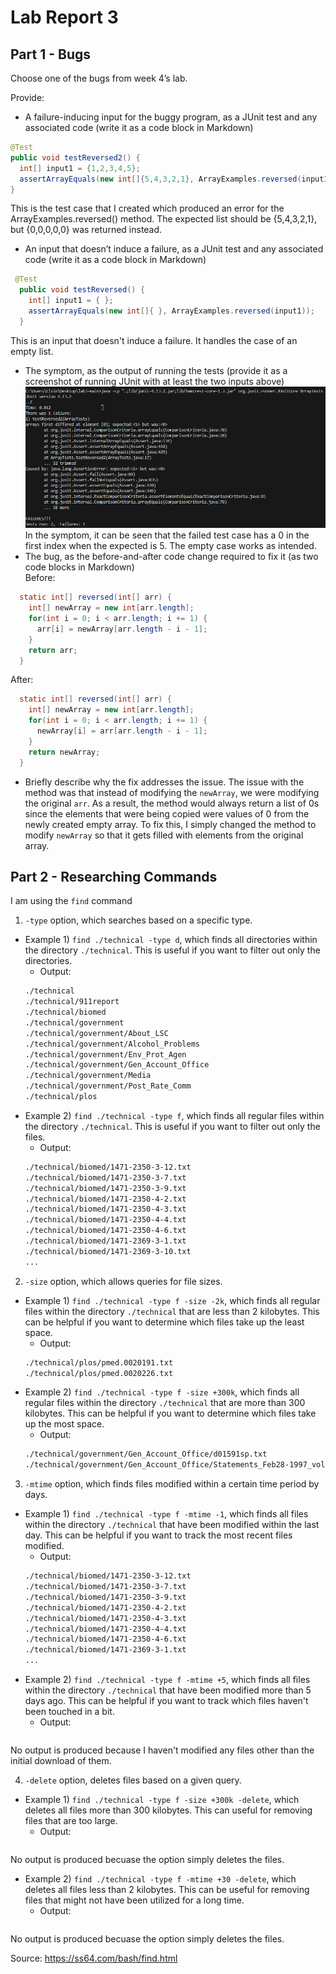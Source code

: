 # Lab Report 3

## Part 1 - Bugs
Choose one of the bugs from week 4’s lab.

Provide:
- A failure-inducing input for the buggy program, as a JUnit test and any associated code (write it as a code block in Markdown)
```java
@Test
public void testReversed2() {
  int[] input1 = {1,2,3,4,5};
  assertArrayEquals(new int[]{5,4,3,2,1}, ArrayExamples.reversed(input1));
}
```
This is the test case that I created which produced an error for the ArrayExamples.reversed() method. The expected list should be {5,4,3,2,1}, but {0,0,0,0,0} was returned instead. 

- An input that doesn’t induce a failure, as a JUnit test and any associated code (write it as a code block in Markdown)
```java
 @Test
  public void testReversed() {
    int[] input1 = { };
    assertArrayEquals(new int[]{ }, ArrayExamples.reversed(input1));
  }
```
This is an input that doesn't induce a failure. It handles the case of an empty list. 
- The symptom, as the output of running the tests (provide it as a screenshot of running JUnit with at least the two inputs above)  
![Image](lab3_failures.png)  
In the symptom, it can be seen that the failed test case has a 0 in the first index when the expected is 5. The empty case works as intended.
- The bug, as the before-and-after code change required to fix it (as two code blocks in Markdown)  
Before:
```java
  static int[] reversed(int[] arr) {
    int[] newArray = new int[arr.length];
    for(int i = 0; i < arr.length; i += 1) {
      arr[i] = newArray[arr.length - i - 1];
    }
    return arr;
  }
```
After:
```java
  static int[] reversed(int[] arr) {
    int[] newArray = new int[arr.length];
    for(int i = 0; i < arr.length; i += 1) {
      newArray[i] = arr[arr.length - i - 1];
    }
    return newArray;
  }
```
- Briefly describe why the fix addresses the issue.
The issue with the method was that instead of modifying the `newArray`, we were modifying the original `arr`. As a result, the method would always return a list of 0s since the elements that were being copied were values of 0 from the newly created empty array. To fix this, I simply changed the method to modify `newArray` so that it gets filled with elements from the original array. 

## Part 2 - Researching Commands
I am using the `find` command
1. `-type` option, which searches based on a specific type. 
  - Example 1) `find ./technical -type d`, which finds all directories within the directory `./technical`. This is useful if you want to filter out only the directories. 
    - Output:
    ```bash
    ./technical
    ./technical/911report
    ./technical/biomed
    ./technical/government
    ./technical/government/About_LSC
    ./technical/government/Alcohol_Problems
    ./technical/government/Env_Prot_Agen
    ./technical/government/Gen_Account_Office
    ./technical/government/Media
    ./technical/government/Post_Rate_Comm
    ./technical/plos
    ```
  - Example 2) `find ./technical -type f`, which finds all regular files within the directory `./technical`. This is useful if you want to filter out only the files. 
    - Output:
    ```bash
    ./technical/biomed/1471-2350-3-12.txt
    ./technical/biomed/1471-2350-3-7.txt
    ./technical/biomed/1471-2350-3-9.txt
    ./technical/biomed/1471-2350-4-2.txt
    ./technical/biomed/1471-2350-4-3.txt
    ./technical/biomed/1471-2350-4-4.txt
    ./technical/biomed/1471-2350-4-6.txt
    ./technical/biomed/1471-2369-3-1.txt
    ./technical/biomed/1471-2369-3-10.txt
    ...
    ```

2. `-size` option, which allows queries for file sizes. 
  - Example 1) `find ./technical -type f -size -2k`, which finds all regular files within the directory `./technical` that are less than 2 kilobytes. This can be helpful if you want to determine which files take up the least space.
    - Output:
    ```bash
    ./technical/plos/pmed.0020191.txt
    ./technical/plos/pmed.0020226.txt
    ```
  - Example 2) `find ./technical -type f -size +300k`, which finds all regular files within the directory `./technical` that are more than 300 kilobytes. This can be helpful if you want to determine which files take up the most space.
    - Output:
    ```bash
    ./technical/government/Gen_Account_Office/d01591sp.txt
    ./technical/government/Gen_Account_Office/Statements_Feb28-1997_volume.txt
    ```
3. `-mtime` option, which finds files modified within a certain time period by days.
  - Example 1) `find ./technical -type f -mtime -1`, which finds all files within the directory `./technical` that have been modified within the last day. This can be helpful if you want to track the most recent files modified.
    - Output:
    ```bash
    ./technical/biomed/1471-2350-3-12.txt
    ./technical/biomed/1471-2350-3-7.txt
    ./technical/biomed/1471-2350-3-9.txt
    ./technical/biomed/1471-2350-4-2.txt
    ./technical/biomed/1471-2350-4-3.txt
    ./technical/biomed/1471-2350-4-4.txt
    ./technical/biomed/1471-2350-4-6.txt
    ./technical/biomed/1471-2369-3-1.txt
    ...
    ```
  - Example 2) `find ./technical -type f -mtime +5`, which finds all files within the directory `./technical` that have been modified more than 5 days ago. This can be helpful if you want to track which files haven't been touched in a bit.
    - Output:
    ```bash
    
    ```
No output is produced because I haven't modified any files other than the initial download of them. 

4. `-delete` option, deletes files based on a given query.
  - Example 1) `find ./technical -type f -size +300k -delete`, which deletes all files more than 300 kilobytes. This can useful for removing files that are too large. 
    - Output:
    ``` bash
    
    ```
No output is produced becuase the option simply deletes the files. 
  - Example 2) `find ./technical -type f -mtime +30 -delete`, which deletes all files less than 2 kilobytes. This can be useful for removing files that might not have been utilized for a long time.
    - Output:
    ``` bash
    
    ```
No output is produced becuase the option simply deletes the files. 

Source: https://ss64.com/bash/find.html
